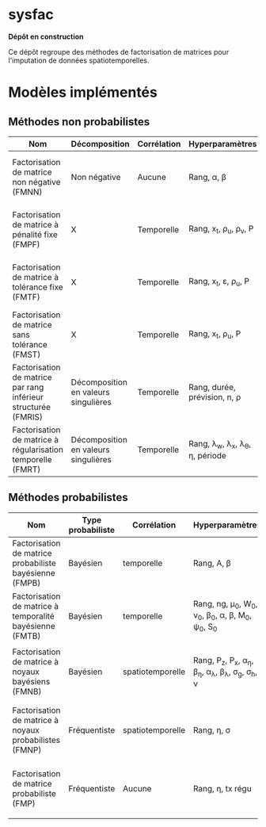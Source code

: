 # sysfac
**Dépôt en construction**

Ce dépôt regroupe des méthodes de factorisation de matrices pour l'imputation de données spatiotemporelles. 

# Modèles implémentés

## Méthodes non probabilistes
| Nom | Décomposition | Corrélation | Hyperparamètres | Anglais | Notes |
| --- | --- | --- | --- | --- | --- | 
| Factorisation de matrice non négative (FMNN) | Non négative | Aucune | <p>Rang,  &alpha;,  &beta;</p> | Non-negative matrix factorization (NNMF) | X |
| Factorisation de matrice à pénalité fixe (FMPF) | X | Temporelle | <p>Rang,  x<sub>t</sub>,  &rho;<sub>u</sub>,  &rho;<sub>v</sub>,  P</p> | Fixed penalty matrix factorization (FPMF) | Apprentissage incrémental |
| Factorisation de matrice à tolérance fixe (FMTF) | X | Temporelle | <p>Rang,  x<sub>t</sub>,  &epsilon;,  &rho;<sub>u</sub>,  P</p> | Fixed tolerance matrix factorization (FTMF) | Apprentissage incrémental |
| Factorisation de matrice sans tolérance (FMST) | X | Temporelle | <p>Rang,  x<sub>t</sub>,  &rho;<sub>u</sub>,  P</p> | Zero tolerance matrix factorization (ZTMF) | Apprentissage incrémental |
| Factorisation de matrice par rang inférieur structurée (FMRIS) | Décomposition en valeurs singulières | Temporelle | <p>Rang,  durée,  prévision,  n,  &rho;</p> | Structured low rank matrix completion (SLRMC) | Ligne par ligne |
| Factorisation de matrice à régularisation temporelle (FMRT) | Décomposition en valeurs singulières | Temporelle | <p>Rang,  &lambda;<sub>w</sub>,  &lambda;<sub>x</sub>,  &lambda;<sub>&theta;</sub>,  &eta;,  période</p> | Temporal regularized matrix factorization (TRMF) | X |

## Méthodes probabilistes
| Nom | Type probabiliste | Corrélation | Hyperparamètres | Optimisation | Anglais | Notes |
| --- | --- | --- | --- | --- | --- | --- |
| Factorisation de matrice probabiliste bayésienne (FMPB) | Bayésien | temporelle | <p>Rang,  A,  &beta;</p> | MCCM | Bayesian probabilistic matrix factorization (NNMF) | X |
| Factorisation de matrice à temporalité bayésienne (FMTB) | Bayésien | temporelle | <p>Rang,  ng,  &mu;<sub>0</sub>,  W<sub>0</sub>,  &nu;<sub>0</sub>,  &beta;<sub>0</sub>,  &alpha;,  &beta;,  M<sub>0</sub>,  &psi;<sub>0</sub>,  S<sub>0</sub></p> | MCCM | Bayesian temporal matrix factorization (BTMF) | X |
| Factorisation de matrice à noyaux bayésiens (FMNB) | Bayésien | spatiotemporelle | <p>Rang,  P<sub>z</sub>,  P<sub>x</sub>,  &alpha;<sub>&eta;</sub>,  &beta;<sub>&eta;</sub>,  &alpha;<sub>&lambda;</sub>,  &beta;<sub>&lambda;</sub>,  &sigma;<sub>g</sub>,  &sigma;<sub>h</sub>,  &nu;</p> | Variationel | Kernelized bayesian matrix factorization (KBMF) | Noyaux : <p>Exponentiel<br>Gaussien<br>Périodique<p> |
| Factorisation de matrice à noyaux probabilistes (FMNP) | Fréquentiste | spatiotemporelle | <p>Rang,  &eta;,  &sigma;</p> | DG/DGS | Kernelized probabilistic matrix factorization (KPMF) | Noyaux : <p>Exponentiel<br>Gaussien<br>Périodique<p> |
| Factorisation de matrice probabiliste (FMP) | Fréquentiste| Aucune | <p>Rang,  &eta;,  tx régu</p> | DG | Probabilistic matrix factorization (PMF) | Variantes : <p>Prieures adaptatives<br>Contraintes</p> |

